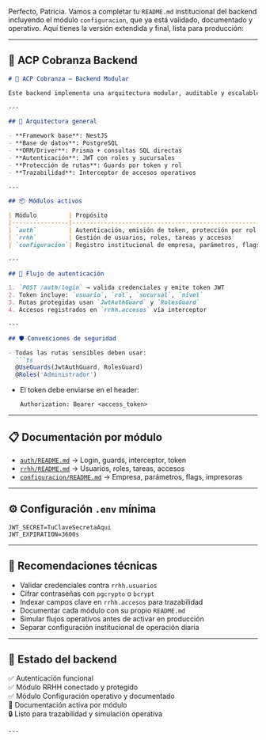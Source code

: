 Perfecto, Patricia. Vamos a completar tu `README.md` institucional del backend incluyendo el módulo `configuracion`, que ya está validado, documentado y operativo. Aquí tienes la versión extendida y final, lista para producción:

---

## 📁 ACP Cobranza Backend

```md
# 🧱 ACP Cobranza – Backend Modular

Este backend implementa una arquitectura modular, auditable y escalable para el sistema ACP Cobranza. Cada módulo representa una unidad funcional del negocio, con autenticación, trazabilidad, control de acceso y conexión directa a la base de datos.

---

## 🧭 Arquitectura general

- **Framework base**: NestJS
- **Base de datos**: PostgreSQL
- **ORM/Driver**: Prisma + consultas SQL directas
- **Autenticación**: JWT con roles y sucursales
- **Protección de rutas**: Guards por token y rol
- **Trazabilidad**: Interceptor de accesos operativos

---

## 📦 Módulos activos

| Módulo         | Propósito                                                        | Estado         |
|----------------|------------------------------------------------------------------|----------------|
| `auth`         | Autenticación, emisión de token, protección por rol              | ✅ Validado   |
| `rrhh`         | Gestión de usuarios, roles, tareas y accesos                     | ✅ Integrado  |
| `configuracion`| Registro institucional de empresa, parámetros, flags, impresoras | ✅ Operativo  |

---

## 🔐 Flujo de autenticación

1. `POST /auth/login` → valida credenciales y emite token JWT
2. Token incluye: `usuario`, `rol`, `sucursal`, `nivel`
3. Rutas protegidas usan `JwtAuthGuard` y `RolesGuard`
4. Accesos registrados en `rrhh.accesos` vía interceptor

---

## 🛡️ Convenciones de seguridad

- Todas las rutas sensibles deben usar:
  ```ts
  @UseGuards(JwtAuthGuard, RolesGuard)
  @Roles('Administrador')
  ```
- El token debe enviarse en el header:
  ```
  Authorization: Bearer <access_token>
  ```

---

## 📋 Documentación por módulo

- [`auth/README.md`](./auth/README.md) → Login, guards, interceptor, token
- [`rrhh/README.md`](./rrhh/README.md) → Usuarios, roles, tareas, accesos
- [`configuracion/README.md`](./configuracion/README.md) → Empresa, parámetros, flags, impresoras

---

## ⚙️ Configuración `.env` mínima

```env
JWT_SECRET=TuClaveSecretaAqui
JWT_EXPIRATION=3600s
```

---

## 🧠 Recomendaciones técnicas

- Validar credenciales contra `rrhh.usuarios`
- Cifrar contraseñas con `pgcrypto` o `bcrypt`
- Indexar campos clave en `rrhh.accesos` para trazabilidad
- Documentar cada módulo con su propio `README.md`
- Simular flujos operativos antes de activar en producción
- Separar configuración institucional de operación diaria

---

## 📌 Estado del backend

✅ Autenticación funcional  
✅ Módulo RRHH conectado y protegido  
✅ Módulo Configuración operativo y documentado  
📄 Documentación activa por módulo  
🔒 Listo para trazabilidad y simulación operativa
```
---
